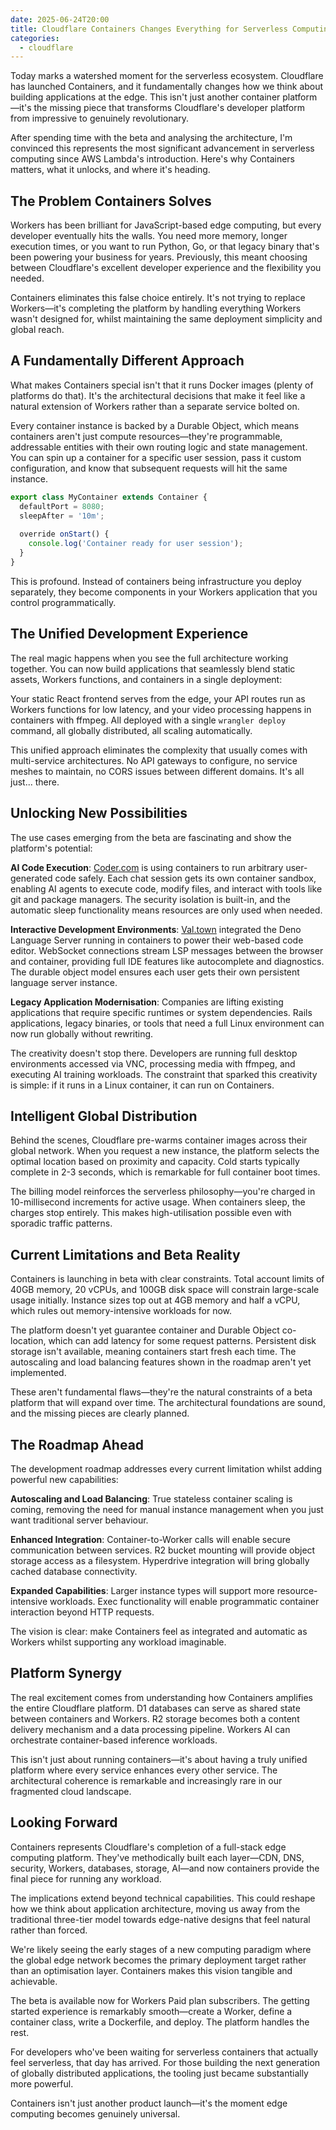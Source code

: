 ```yaml
---
date: 2025-06-24T20:00
title: Cloudflare Containers Changes Everything for Serverless Computing
categories:
  - cloudflare
---
```

Today marks a watershed moment for the serverless ecosystem. Cloudflare has launched Containers, and it fundamentally changes how we think about building applications at the edge. This isn't just another container platform—it's the missing piece that transforms Cloudflare's developer platform from impressive to genuinely revolutionary.

After spending time with the beta and analysing the architecture, I'm convinced this represents the most significant advancement in serverless computing since AWS Lambda's introduction. Here's why Containers matters, what it unlocks, and where it's heading.

## The Problem Containers Solves

Workers has been brilliant for JavaScript-based edge computing, but every developer eventually hits the walls. You need more memory, longer execution times, or you want to run Python, Go, or that legacy binary that's been powering your business for years. Previously, this meant choosing between Cloudflare's excellent developer experience and the flexibility you needed.

Containers eliminates this false choice entirely. It's not trying to replace Workers—it's completing the platform by handling everything Workers wasn't designed for, whilst maintaining the same deployment simplicity and global reach.

## A Fundamentally Different Approach

What makes Containers special isn't that it runs Docker images (plenty of platforms do that). It's the architectural decisions that make it feel like a natural extension of Workers rather than a separate service bolted on.

Every container instance is backed by a Durable Object, which means containers aren't just compute resources—they're programmable, addressable entities with their own routing logic and state management. You can spin up a container for a specific user session, pass it custom configuration, and know that subsequent requests will hit the same instance.

```javascript
export class MyContainer extends Container {
  defaultPort = 8080;
  sleepAfter = '10m';
  
  override onStart() {
    console.log('Container ready for user session');
  }
}
```

This is profound. Instead of containers being infrastructure you deploy separately, they become components in your Workers application that you control programmatically.

## The Unified Development Experience

The real magic happens when you see the full architecture working together. You can now build applications that seamlessly blend static assets, Workers functions, and containers in a single deployment:

Your static React frontend serves from the edge, your API routes run as Workers functions for low latency, and your video processing happens in containers with ffmpeg. All deployed with a single `wrangler deploy` command, all globally distributed, all scaling automatically.

This unified approach eliminates the complexity that usually comes with multi-service architectures. No API gateways to configure, no service meshes to maintain, no CORS issues between different domains. It's all just... there.

## Unlocking New Possibilities

The use cases emerging from the beta are fascinating and show the platform's potential:

**AI Code Execution**: [Coder.com](http://Coder.com) is using containers to run arbitrary user-generated code safely. Each chat session gets its own container sandbox, enabling AI agents to execute code, modify files, and interact with tools like git and package managers. The security isolation is built-in, and the automatic sleep functionality means resources are only used when needed.

**Interactive Development Environments**: [Val.town](http://Val.town) integrated the Deno Language Server running in containers to power their web-based code editor. WebSocket connections stream LSP messages between the browser and container, providing full IDE features like autocomplete and diagnostics. The durable object model ensures each user gets their own persistent language server instance.

**Legacy Application Modernisation**: Companies are lifting existing applications that require specific runtimes or system dependencies. Rails applications, legacy binaries, or tools that need a full Linux environment can now run globally without rewriting.

The creativity doesn't stop there. Developers are running full desktop environments accessed via VNC, processing media with ffmpeg, and executing AI training workloads. The constraint that sparked this creativity is simple: if it runs in a Linux container, it can run on Containers.

## Intelligent Global Distribution

Behind the scenes, Cloudflare pre-warms container images across their global network. When you request a new instance, the platform selects the optimal location based on proximity and capacity. Cold starts typically complete in 2-3 seconds, which is remarkable for full container boot times.

The billing model reinforces the serverless philosophy—you're charged in 10-millisecond increments for active usage. When containers sleep, the charges stop entirely. This makes high-utilisation possible even with sporadic traffic patterns.

## Current Limitations and Beta Reality

Containers is launching in beta with clear constraints. Total account limits of 40GB memory, 20 vCPUs, and 100GB disk space will constrain large-scale usage initially. Instance sizes top out at 4GB memory and half a vCPU, which rules out memory-intensive workloads for now.

The platform doesn't yet guarantee container and Durable Object co-location, which can add latency for some request patterns. Persistent disk storage isn't available, meaning containers start fresh each time. The autoscaling and load balancing features shown in the roadmap aren't yet implemented.

These aren't fundamental flaws—they're the natural constraints of a beta platform that will expand over time. The architectural foundations are sound, and the missing pieces are clearly planned.

## The Roadmap Ahead

The development roadmap addresses every current limitation whilst adding powerful new capabilities:

**Autoscaling and Load Balancing**: True stateless container scaling is coming, removing the need for manual instance management when you just want traditional server behaviour.

**Enhanced Integration**: Container-to-Worker calls will enable secure communication between services. R2 bucket mounting will provide object storage access as a filesystem. Hyperdrive integration will bring globally cached database connectivity.

**Expanded Capabilities**: Larger instance types will support more resource-intensive workloads. Exec functionality will enable programmatic container interaction beyond HTTP requests.

The vision is clear: make Containers feel as integrated and automatic as Workers whilst supporting any workload imaginable.

## Platform Synergy

The real excitement comes from understanding how Containers amplifies the entire Cloudflare platform. D1 databases can serve as shared state between containers and Workers. R2 storage becomes both a content delivery mechanism and a data processing pipeline. Workers AI can orchestrate container-based inference workloads.

This isn't just about running containers—it's about having a truly unified platform where every service enhances every other service. The architectural coherence is remarkable and increasingly rare in our fragmented cloud landscape.

## Looking Forward

Containers represents Cloudflare's completion of a full-stack edge computing platform. They've methodically built each layer—CDN, DNS, security, Workers, databases, storage, AI—and now containers provide the final piece for running any workload.

The implications extend beyond technical capabilities. This could reshape how we think about application architecture, moving us away from the traditional three-tier model towards edge-native designs that feel natural rather than forced.

We're likely seeing the early stages of a new computing paradigm where the global edge network becomes the primary deployment target rather than an optimisation layer. Containers makes this vision tangible and achievable.

The beta is available now for Workers Paid plan subscribers. The getting started experience is remarkably smooth—create a Worker, define a container class, write a Dockerfile, and deploy. The platform handles the rest.

For developers who've been waiting for serverless containers that actually feel serverless, that day has arrived. For those building the next generation of globally distributed applications, the tooling just became substantially more powerful.

Containers isn't just another product launch—it's the moment edge computing becomes genuinely universal.